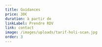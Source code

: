 ```yaml
---
title: Guidances
price: 30€
duration: à partir de
linkLabel: Prendre RDV
link: contact
image: /images/uploads/tarif-holi-scan.jpg
order: 3
---
```

